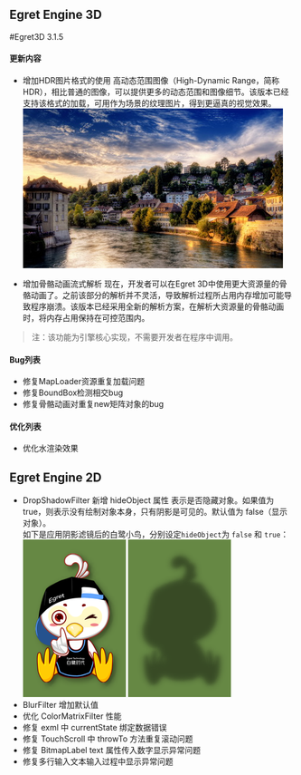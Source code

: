 

## Egret Engine 3D  

#Egret3D 3.1.5
#### 更新内容
* 增加HDR图片格式的使用
高动态范围图像（High-Dynamic Range，简称HDR），相比普通的图像，可以提供更多的动态范围和图像细节。该版本已经支持该格式的加载，可用作为场景的纹理图片，得到更逼真的视觉效果。
![bern_hdr][]    

* 增加骨骼动画流式解析
现在，开发者可以在Egret 3D中使用更大资源量的骨骼动画了。之前该部分的解析并不灵活，导致解析过程所占用内存增加可能导致程序崩溃。该版本已经采用全新的解析方案，在解析大资源量的骨骼动画时，将内存占用保持在可控范围内。    
>注：该功能为引擎核心实现，不需要开发者在程序中调用。   

#### Bug列表
* 修复MapLoader资源重复加载问题
* 修复BoundBox检测相交bug
* 修复骨骼动画对重复new矩阵对象的bug

#### 优化列表
* 优化水渲染效果

## Egret Engine 2D    

* DropShadowFilter 新增 hideObject 属性
表示是否隐藏对象。如果值为 true，则表示没有绘制对象本身，只有阴影是可见的。默认值为 false（显示对象）。  
如下是应用阴影滤镜后的白鹭小鸟，分别设定`hideObject`为 `false` 和 `true`：       
    ![egret-bird-filter-shadow][]    ![egret-bird-filter-shadow-hide][]          
* BlurFilter 增加默认值
* 优化 ColorMatrixFilter 性能
* 修复 exml 中 currentState 绑定数据错误
* 修复 TouchScroll 中 throwTo 方法重复滚动问题
* 修复 BitmapLabel text 属性传入数字显示异常问题
* 修复多行输入文本输入过程中显示异常问题

[bern_hdr]: bern_hdr.jpg
[egret-bird-filter-shadow]: egret-bird-filter-shadow.png
[egret-bird-filter-shadow-hide]: egret-bird-filter-shadow-hide.png

<!--Engine2D/releaseNote/egret-3-1-4/-->